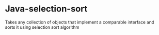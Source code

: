 # Java-selection-sort
Takes any collection of objects that implement a comparable interface and sorts it using selection sort algorithm
